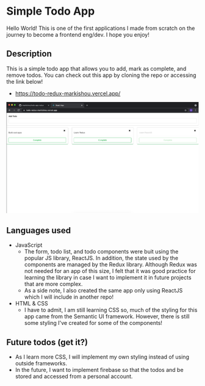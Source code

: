 # Simple Todo App

Hello World! This is one of the first applications I made from scratch on the journey to become a frontend eng/dev. I hope you enjoy!

## Description

This is a simple todo app that allows you to add, mark as complete, and remove todos. You can check out this app by cloning the repo or accessing the link below!

- https://todo-redux-markishou.vercel.app/

![Screenshot of app](./imgs/todo-app-pic.png)

## Languages used

- JavaScript
    - The form, todo list, and todo components were buit using the popular JS library, ReactJS. In addition, the state used by the components are managed by the Redux library. Although Redux was not needed for an app of this size, I felt that it was good practice for learning the library in case I want to implement it in future projects that are more complex.
    - As a side note, I also created the same app only using ReactJS which I will include in another repo!
- HTML & CSS
    - I have to admit, I am still learning CSS so, much of the styling for this app came from the Semantic UI framework. However, there is still some styling I've created for some of the components!

## Future todos (get it?)

- As I learn more CSS, I will implement my own styling instead of using outside frameworks.
- In the future, I want to implement firebase so that the todos and be stored and accessed from a personal account.

